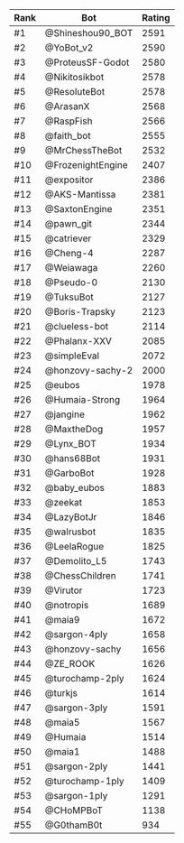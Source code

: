 Rank|Bot|Rating
---|---|---
#1|@Shineshou90_BOT|2591
#2|@YoBot_v2|2590
#3|@ProteusSF-Godot|2580
#4|@Nikitosikbot|2578
#5|@ResoluteBot|2578
#6|@ArasanX|2568
#7|@RaspFish|2566
#8|@faith_bot|2555
#9|@MrChessTheBot|2532
#10|@FrozenightEngine|2407
#11|@expositor|2386
#12|@AKS-Mantissa|2381
#13|@SaxtonEngine|2351
#14|@pawn_git|2344
#15|@catriever|2329
#16|@Cheng-4|2287
#17|@Weiawaga|2260
#18|@Pseudo-0|2130
#19|@TuksuBot|2127
#20|@Boris-Trapsky|2123
#21|@clueless-bot|2114
#22|@Phalanx-XXV|2085
#23|@simpleEval|2072
#24|@honzovy-sachy-2|2000
#25|@eubos|1978
#26|@Humaia-Strong|1964
#27|@jangine|1962
#28|@MaxtheDog|1957
#29|@Lynx_BOT|1934
#30|@hans68Bot|1931
#31|@GarboBot|1928
#32|@baby_eubos|1883
#33|@zeekat|1853
#34|@LazyBotJr|1846
#35|@walrusbot|1835
#36|@LeelaRogue|1825
#37|@Demolito_L5|1743
#38|@ChessChildren|1741
#39|@Virutor|1723
#40|@notropis|1689
#41|@maia9|1672
#42|@sargon-4ply|1658
#43|@honzovy-sachy|1656
#44|@ZE_ROOK|1626
#45|@turochamp-2ply|1624
#46|@turkjs|1614
#47|@sargon-3ply|1591
#48|@maia5|1567
#49|@Humaia|1514
#50|@maia1|1488
#51|@sargon-2ply|1441
#52|@turochamp-1ply|1409
#53|@sargon-1ply|1291
#54|@CHoMPBoT|1138
#55|@G0thamB0t|934

